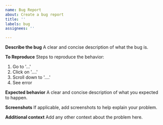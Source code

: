 ```yaml
---
name: Bug Report
about: Create a bug report
title: ''
labels: bug
assignees: ''

---
```


__**Describe the bug**__
A clear and concise description of what the bug is.

__**To Reproduce**__
Steps to reproduce the behavior:
1. Go to '...'
2. Click on '....'
3. Scroll down to '....'
4. See error

__**Expected behavior**__
A clear and concise description of what you expected to happen.

__**Screenshots**__
If applicable, add screenshots to help explain your problem.

__**Additional context**__
Add any other context about the problem here.
